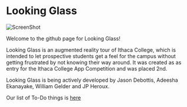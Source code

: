Looking Glass
=============
![ScreenShot](https://raw.github.com/codingAlchemist/ICVirtTourApp/master/ICVirtTourApp/Banner.PNG)

Welcome to the github page for Looking Glass!

Looking Glass is an augmented reality tour of Ithaca College, which is intended to let 
prospective students get a feel for the campus without getting frustrated by not 
knowing their way around. It was created as as entry for the Ithaca College App Competition
and was placed 2nd.

Looking Glass is being actively developed by Jason Debottis, Adeesha Ekanayake, William Gelder and JP Heroux.

Our list of To-Do things is [here](https://github.com/codingAlchemist/ICVirtTourApp/wiki/To-Do-list)

